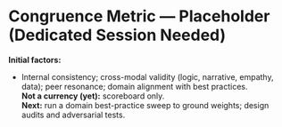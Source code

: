 # Congruence Metric — Placeholder (Dedicated Session Needed)

**Initial factors:**  
- Internal consistency; cross-modal validity (logic, narrative, empathy, data); peer resonance; domain alignment with best practices.  
**Not a currency (yet):** scoreboard only.  
**Next:** run a domain best-practice sweep to ground weights; design audits and adversarial tests.
